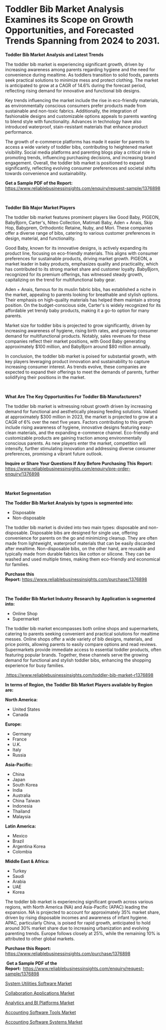 <p><h1>Toddler Bib Market Analysis Examines its Scope on Growth Opportunities, and Forecasted Trends Spanning from 2024 to 2031.</h1></p><p><strong>Toddler Bib Market Analysis and Latest Trends</strong></p>
<p><p>The toddler bib market is experiencing significant growth, driven by increasing awareness among parents regarding hygiene and the need for convenience during mealtime. As toddlers transition to solid foods, parents seek practical solutions to minimize mess and protect clothing. The market is anticipated to grow at a CAGR of 14.6% during the forecast period, reflecting rising demand for innovative and functional bib designs.</p><p>Key trends influencing the market include the rise in eco-friendly materials, as environmentally conscious consumers prefer products made from sustainable and non-toxic fabrics. Additionally, the integration of fashionable designs and customizable options appeals to parents wanting to blend style with functionality. Advances in technology have also introduced waterproof, stain-resistant materials that enhance product performance.</p><p>The growth of e-commerce platforms has made it easier for parents to access a wide variety of toddler bibs, contributing to heightened market visibility. Social media platforms and parenting blogs play a critical role in promoting trends, influencing purchasing decisions, and increasing brand engagement. Overall, the toddler bib market is positioned to expand significantly, reflecting evolving consumer preferences and societal shifts towards convenience and sustainability.</p></p>
<p><strong>Get a Sample PDF of the Report:&nbsp;</strong> <a href="https://www.reliablebusinessinsights.com/enquiry/request-sample/1376898?utm_campaign=1723&utm_medium=2&utm_source=Github&utm_content=ia&utm_term=23102024&utm_id=toddler-bib">https://www.reliablebusinessinsights.com/enquiry/request-sample/1376898</a></p>
<p>&nbsp;</p>
<p><strong>Toddler Bib Major Market Players</strong></p>
<p><p>The toddler bib market features prominent players like Good Baby, PIGEON, BabyBjorn, Carter's, Niteo Collection, Matimati Baby, Aden + Anais, Skip Hop, Babyprem, Orthodontic Retaine, Nuby, and Mori. These companies offer a diverse range of bibs, catering to various customer preferences in design, material, and functionality.</p><p>Good Baby, known for its innovative designs, is actively expanding its product line, focusing on eco-friendly materials. This aligns with consumer preferences for sustainable products, driving market growth. PIGEON, a market leader in baby products, emphasizes quality and practicality, which has contributed to its strong market share and customer loyalty. BabyBjorn, recognized for its premium offerings, has witnessed steady growth, capitalizing on the trend for multifunctional baby gear.</p><p>Aden + Anais, famous for its muslin fabric bibs, has established a niche in the market, appealing to parents looking for breathable and stylish options. Their emphasis on high-quality materials has helped them maintain a strong position. On the budget-conscious side, Carter's is widely recognized for its affordable yet trendy baby products, making it a go-to option for many parents.</p><p>Market size for toddler bibs is projected to grow significantly, driven by increasing awareness of hygiene, rising birth rates, and growing consumer demand for multifunctional products. Notably, sales revenues for these companies reflect their market positions, with Good Baby generating approximately $100 million, and BabyBjorn around $80 million annually. </p><p>In conclusion, the toddler bib market is poised for substantial growth, with key players leveraging product innovation and sustainability to capture increasing consumer interest. As trends evolve, these companies are expected to expand their offerings to meet the demands of parents, further solidifying their positions in the market.</p></p>
<p>&nbsp;</p>
<p><strong>What Are The Key Opportunities For Toddler Bib Manufacturers?</strong></p>
<p><p>The toddler bib market is witnessing robust growth driven by increasing demand for functional and aesthetically pleasing feeding solutions. Valued at approximately $300 million in 2023, the market is projected to grow at a CAGR of 6% over the next five years. Factors contributing to this growth include rising awareness of hygiene, innovative designs featuring easy-clean materials, and the expanding e-commerce channel. Eco-friendly and customizable products are gaining traction among environmentally conscious parents. As new players enter the market, competition will intensify, further stimulating innovation and addressing diverse consumer preferences, promising a vibrant future outlook.</p></p>
<p><strong>Inquire or Share Your Questions If Any Before Purchasing This Report:</strong> <a href="https://www.reliablebusinessinsights.com/enquiry/pre-order-enquiry/1376898?utm_campaign=1723&utm_medium=2&utm_source=Github&utm_content=ia&utm_term=23102024&utm_id=toddler-bib">https://www.reliablebusinessinsights.com/enquiry/pre-order-enquiry/1376898</a></p>
<p>&nbsp;</p>
<p><strong>Market Segmentation</strong></p>
<p><strong>The Toddler Bib Market Analysis by types is segmented into:</strong></p>
<p><ul><li>Disposable</li><li>Non-disposable</li></ul></p>
<p><p>The toddler bib market is divided into two main types: disposable and non-disposable. Disposable bibs are designed for single use, offering convenience for parents on the go and minimizing cleanup. They are often made from lightweight, waterproof materials that can be easily discarded after mealtime. Non-disposable bibs, on the other hand, are reusable and typically made from durable fabrics like cotton or silicone. They can be washed and used multiple times, making them eco-friendly and economical for families.</p></p>
<p><strong>Purchase this Report:&nbsp;</strong><a href="https://www.reliablebusinessinsights.com/purchase/1376898?utm_campaign=1723&utm_medium=2&utm_source=Github&utm_content=ia&utm_term=23102024&utm_id=toddler-bib">https://www.reliablebusinessinsights.com/purchase/1376898</a></p>
<p>&nbsp;</p>
<p><strong>The Toddler Bib Market Industry Research by Application is segmented into:</strong></p>
<p><ul><li>Online Shop</li><li>Supermarket</li></ul></p>
<p><p>The toddler bib market encompasses both online shops and supermarkets, catering to parents seeking convenient and practical solutions for mealtime messes. Online shops offer a wide variety of bib designs, materials, and price points, allowing parents to easily compare options and read reviews. Supermarkets provide immediate access to essential toddler products, often featuring popular brands. Together, these channels serve the growing demand for functional and stylish toddler bibs, enhancing the shopping experience for busy families.</p></p>
<p><a href="https://www.reliablebusinessinsights.com/toddler-bib-market-r1376898?utm_campaign=1723&utm_medium=2&utm_source=Github&utm_content=ia&utm_term=23102024&utm_id=toddler-bib">&nbsp;https://www.reliablebusinessinsights.com/toddler-bib-market-r1376898</a></p>
<p><strong>In terms of Region, the Toddler Bib Market Players available by Region are:</strong></p>
<p>
    <p> <strong> North America: </strong>
        <ul>
            <li>United States</li>
            <li>Canada</li>
        </ul>
        </p> 
    <p> <strong> Europe: </strong>
        <ul>
            <li>Germany</li>
            <li>France</li>
            <li>U.K.</li>
            <li>Italy</li>
            <li>Russia</li>
        </ul>
        </p> 
    <p> <strong> Asia-Pacific: </strong>
        <ul>
            <li>China</li>
            <li>Japan</li>
            <li>South Korea</li>
            <li>India</li>
            <li>Australia</li>
            <li>China Taiwan</li>
            <li>Indonesia</li>
            <li>Thailand</li>
            <li>Malaysia</li>
        </ul>
        </p> 
    <p> <strong> Latin America: </strong>
        <ul>
            <li>Mexico</li>
            <li>Brazil</li>
            <li>Argentina Korea</li>
            <li>Colombia</li>
        </ul>
        </p> 
    <p> <strong> Middle East & Africa: </strong>
        <ul>
            <li>Turkey</li>
            <li>Saudi</li>
            <li>Arabia</li>
            <li>UAE</li>
            <li>Korea</li>
        </ul>
    </p>
    </p>
<p><p>The toddler bib market is experiencing significant growth across various regions, with North America (NA) and Asia-Pacific (APAC) leading the expansion. NA is projected to account for approximately 35% market share, driven by rising disposable incomes and awareness of infant hygiene. APAC, particularly China, is poised for rapid growth, anticipated to hold around 30% market share due to increasing urbanization and evolving parenting trends. Europe follows closely at 25%, while the remaining 10% is attributed to other global markets.</p></p>
<p><strong>Purchase this Report: </strong><a href="https://www.reliablebusinessinsights.com/purchase/1376898?utm_campaign=1723&utm_medium=2&utm_source=Github&utm_content=ia&utm_term=23102024&utm_id=toddler-bib">https://www.reliablebusinessinsights.com/purchase/1376898</a></p>
<p>&nbsp;<strong>Get a Sample PDF of the Report:&nbsp;&nbsp;</strong><a href="https://www.reliablebusinessinsights.com/enquiry/request-sample/1376898?utm_campaign=1723&utm_medium=2&utm_source=Github&utm_content=ia&utm_term=23102024&utm_id=toddler-bib">https://www.reliablebusinessinsights.com/enquiry/request-sample/1376898</a></p>
<p><strong></strong></p>
<p><p><a href="https://www.linkedin.com/pulse/system-utilities-software-market-industry-trends-forecast-period-muhse?utm_campaign=1723&utm_medium=2&utm_source=Github&utm_content=ia&utm_term=23102024&utm_id=toddler-bib">System Utilities Software Market</a></p><p><a href="https://www.linkedin.com/pulse/collaboration-applications-industry-insights-report-analyzing-ridff?utm_campaign=1723&utm_medium=2&utm_source=Github&utm_content=ia&utm_term=23102024&utm_id=toddler-bib">Collaboration Applications Market</a></p><p><a href="https://www.linkedin.com/pulse/sustainability-trends-analytics-bi-platforms-industry-mi8nf?utm_campaign=1723&utm_medium=2&utm_source=Github&utm_content=ia&utm_term=23102024&utm_id=toddler-bib">Analytics and BI Platforms Market</a></p><p><a href="https://www.linkedin.com/pulse/accounting-software-tools-market-global-trends-forecast-2024-zhw7e?utm_campaign=1723&utm_medium=2&utm_source=Github&utm_content=ia&utm_term=23102024&utm_id=toddler-bib">Accounting Software Tools Market</a></p><p><a href="https://www.linkedin.com/pulse/accounting-software-systems-market-global-regional-analysis-zcxie?utm_campaign=1723&utm_medium=2&utm_source=Github&utm_content=ia&utm_term=23102024&utm_id=toddler-bib">Accounting Software Systems Market</a></p></p>